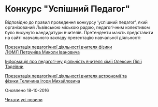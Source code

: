 # Конкурс &quot;Успішний Педагог&quot;

Відповідно до правил проведення конкурсу ‘успішний педагог’, який організований Львівською міською радою, педагогічним колективом було висунуто кандидатури вчителів. Претенденти мають представити на сайті навчального закладу презентацію навчальної діяльності:

[Презентація педагогічної діяльності вчителя фізики ЛФМЛ Петруніва Миколи Івановича](/files/blog/конкурс-успішний-педагог/презентація-педагогічної-діяльності.pptx)

[Інформація про педагогічну діяльність вчителя хімії Олексин Лілії Тадеївни](/files/blog/конкурс-успішний-педагог/інформація-про-педагогічну-діяльність-олексин-лілії-тадеївни.pptx)

[Презентація педагогічної діяльності вчителя астрономії та фізики Теличина Ігоря Михайловича](/files/blog/конкурс-успішний-педагог/презентація-досвіду-теличина-ігоря-михайловича.pptx)

Оновлено 18-10-2016

[Читати усі новини](/news)
